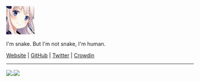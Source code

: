 <img src="https://raw.githubusercontent.com/ViaSnake/viasnake/master/img/snakechan.jpg" width="15%">

I'm snake. But I'm not snake, I'm human.

[Website](https://viasnake.com) | [GitHub](https://github.com/viasnake) | [Twitter](https://twitter.com/viasnake) | [Crowdin](https://crowdin.com/profile/viasnake)

___

<a href="https://github.com/viasnake">
  <img align="center" src="https://github-readme-stats.vercel.app/api?username=viasnake&count_private=true&show_icons=true&theme=vue-dark" />
</a>
<a href="https://github.com/viasnake">
  <img align="center" src="https://github-readme-stats.vercel.app/api/top-langs/?username=viasnake&layout=compact&theme=vue-dark" />
</a>